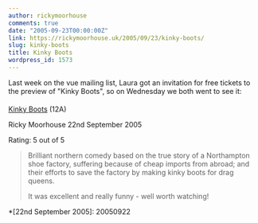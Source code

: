 ```yaml
---
author: rickymoorhouse
comments: true
date: "2005-09-23T00:00:00Z"
link: https://rickymoorhouse.uk/2005/09/23/kinky-boots/
slug: kinky-boots
title: Kinky Boots
wordpress_id: 1573
---
```


Last week on the vue mailing list, Laura got an invitation for free tickets to the preview of "Kinky Boots", so on Wednesday we both went to see it:



 

#### 
  [
  Kinky Boots](http://imdb.com/title/tt0434124/) (12A)
 


 Ricky Moorhouse
 22nd September 2005
 

Rating: 5 out of 5


 

<blockquote>
Brilliant northern comedy based on the true story of a Northampton shoe factory, suffering because of cheap imports
from abroad; and their efforts to save the factory by making kinky boots for drag queens.  

It was excellent and really funny - well worth watching!
 
> 
> </blockquote>



  *[22nd September 2005]: 20050922
